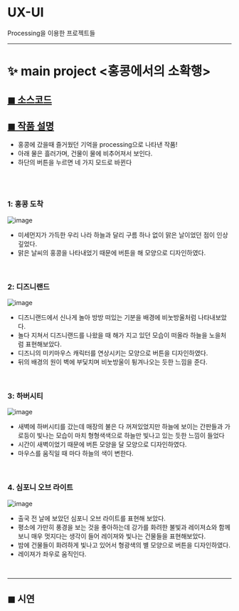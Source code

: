 # UX-UI
Processing을 이용한 프로젝트들

---

# ✨ main project <홍콩에서의 소확행>
## [◼ 소스코드](https://github.com/minji-o-j/UX-UI/blob/master/sketch_%ED%99%8D%EC%BD%A9/sketch_201810808_MINJI_JUNG.pde)
## [◼ 작품 설명](https://github.com/minji-o-j/UX-UI/blob/master/sketch_%ED%99%8D%EC%BD%A9/%EC%9E%91%ED%92%88%EC%84%A4%EB%AA%85%20201810808%20%EC%A0%95%EB%AF%BC%EC%A7%80.pdf)
- 홍콩에 갔을때 즐거웠던 기억을 processing으로 나타낸 작품!
- 아래 물은 흘러가며, 건물이 물에 비추어져서 보인다.
- 하단의 버튼을 누르면 네 가지 모드로 바뀐다
<br>
<br>

### 1: 홍콩 도착
![image](https://user-images.githubusercontent.com/45448731/92331473-d6b0a580-f0b1-11ea-9f6a-b5a64723933b.png)

- 미세먼지가 가득한 우리 나라 하늘과 달리 구름 하나 없이 맑은 날이었던 점이 인상깊었다.
- 맑은 날씨의 홍콩을 나타내었기 때문에 버튼을 해 모양으로 디자인하였다.
<br>

<!--<img src="https://user-images.githubusercontent.com/45448731/92331473-d6b0a580-f0b1-11ea-9f6a-b5a64723933b.png" width="360" height="240"> -->

### 2: 디즈니랜드
![image](https://user-images.githubusercontent.com/45448731/92331474-d87a6900-f0b1-11ea-90a6-527c11e41c52.png)

- 디즈니랜드에서 신나게 놀아 방방 떠있는 기분을 배경에 비눗방울처럼 나타내보았다.
- 놀다 지쳐서 디즈니랜드를 나왔을 때 해가 지고 있던 모습이 떠올라 하늘을 노을처럼 표현해보았다.
- 디즈니의 미키마우스 캐릭터를 연상시키는 모양으로 버튼을 디자인하였다.
- 뒤의 배경의 원이 벽에 부딫치며 비눗방울이 튕겨나오는 듯한 느낌을 준다.
<br>

### 3: 하버시티
![image](https://user-images.githubusercontent.com/45448731/92331477-d9ab9600-f0b1-11ea-8133-ddeccaeea79a.png)

- 새벽에 하버시티를 갔는데 매장의 불은 다 꺼져있었지만 하늘에 보이는 간판들과 가로등이 빛나는 모습이 마치 형형색색으로 하늘만 빛나고 있는 듯한 느낌이 들었다
- 시간이 새벽이었기 때문에 버튼 모양을 달 모양으로 디자인하였다.
- 마우스를 움직일 때 마다 하늘의 색이 변한다.
<br>

### 4. 심포니 오브 라이트 
![image](https://user-images.githubusercontent.com/45448731/92331479-dadcc300-f0b1-11ea-9664-c3d504f63352.png)
- 출국 전 날에 보았던 심포니 오브 라이트를 표현해 보았다.
- 평소에 가만히 풍경을 보는 것을 좋아하는데 강가를 화려한 불빛과 레이져쇼와 함께 보니 매우 멋지다는 생각이 들어 레이져와 빛나는 건물들을 표현해보았다.
- 밤에 건물들이 화려하게 빛나고 있어서 형광색의 별 모양으로 버튼을 디자인하였다.
- 레이져가 좌우로 움직인다.
<br>

---
## ◼ 시연 
